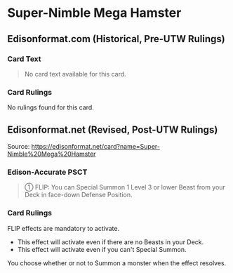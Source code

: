 # Super-Nimble Mega Hamster

## Edisonformat.com (Historical, Pre-UTW Rulings)

### Card Text

> No card text available for this card.

### Card Rulings

No rulings found for this card.

## Edisonformat.net (Revised, Post-UTW Rulings)

Source: https://edisonformat.net/card?name=Super-Nimble%20Mega%20Hamster

### Edison-Accurate PSCT

> ① FLIP: You can Special Summon 1 Level 3 or lower Beast from your Deck in face-down Defense Position.

### Card Rulings

FLIP effects are mandatory to activate.
*   This effect will activate even if there are no Beasts in your Deck.
*   This effect will activate even if you can't Special Summon.

You choose whether or not to Summon a monster when the effect resolves.
            